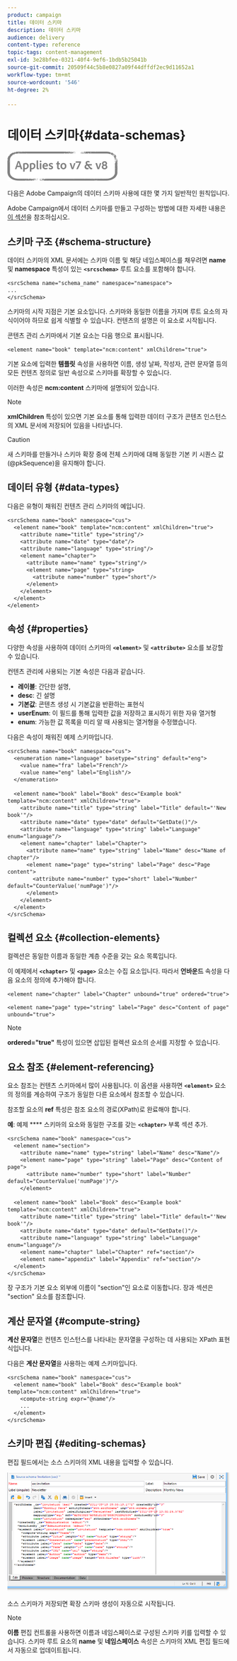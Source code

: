 ```yaml
---
product: campaign
title: 데이터 스키마
description: 데이터 스키마
audience: delivery
content-type: reference
topic-tags: content-management
exl-id: 3e28bfee-0321-40f4-9ef6-1bdb5b25041b
source-git-commit: 20509f44c5b8e0827a09f44dffdf2ec9d11652a1
workflow-type: tm+mt
source-wordcount: '546'
ht-degree: 2%

---
```


# 데이터 스키마{#data-schemas}

![](../../assets/common.svg)

다음은 Adobe Campaign의 데이터 스키마 사용에 대한 몇 가지 일반적인 원칙입니다.

Adobe Campaign에서 데이터 스키마를 만들고 구성하는 방법에 대한 자세한 내용은 [이 섹션](../../configuration/using/about-schema-edition.md)을 참조하십시오.

## 스키마 구조 {#schema-structure}

데이터 스키마의 XML 문서에는 스키마 이름 및 해당 네임스페이스를 채우려면 **name** 및 **namespace** 특성이 있는 **`<srcschema>`** 루트 요소를 포함해야 합니다.

```
<srcSchema name="schema_name" namespace="namespace">
...
</srcSchema>
```

스키마의 시작 지점은 기본 요소입니다. 스키마와 동일한 이름을 가지며 루트 요소의 자식이어야 하므로 쉽게 식별할 수 있습니다. 컨텐츠의 설명은 이 요소로 시작됩니다.

콘텐츠 관리 스키마에서 기본 요소는 다음 행으로 표시됩니다.

```
<element name="book" template="ncm:content" xmlChildren="true">
```

기본 요소에 입력한 **템플릿** 속성을 사용하면 이름, 생성 날짜, 작성자, 관련 문자열 등의 모든 컨텐츠 정의로 일반 속성으로 스키마를 확장할 수 있습니다.

이러한 속성은 **ncm:content** 스키마에 설명되어 있습니다.

>[!NOTE]
>
>**xmlChildren** 특성이 있으면 기본 요소를 통해 입력한 데이터 구조가 콘텐츠 인스턴스의 XML 문서에 저장되어 있음을 나타냅니다.

>[!CAUTION]
>
>새 스키마를 만들거나 스키마 확장 중에 전체 스키마에 대해 동일한 기본 키 시퀀스 값(@pkSequence)을 유지해야 합니다.

## 데이터 유형 {#data-types}

다음은 유형이 채워진 컨텐츠 관리 스키마의 예입니다.

```
<srcSchema name="book" namespace="cus">
  <element name="book" template="ncm:content" xmlChildren="true">
    <attribute name="title" type="string"/>
    <attribute name="date" type="date"/>
    <attribute name="language" type="string"/>
    <element name="chapter">
      <attribute name="name" type="string"/>
      <element name="page" type="string>
        <attribute name="number" type="short"/>
      </element>
    </element>
  </element>
</element>
```

## 속성 {#properties}

다양한 속성을 사용하여 데이터 스키마의 **`<element>`** 및 **`<attribute>`** 요소를 보강할 수 있습니다.

컨텐츠 관리에 사용되는 기본 속성은 다음과 같습니다.

* **레이블**: 간단한 설명,
* **desc**: 긴 설명
* **기본값**: 콘텐츠 생성 시 기본값을 반환하는 표현식
* **userEnum**: 이 필드를 통해 입력한 값을 저장하고 표시하기 위한 자유 열거형
* **enum**: 가능한 값 목록을 미리 알 때 사용되는 열거형을 수정했습니다.

다음은 속성이 채워진 예제 스키마입니다.

```
<srcSchema name="book" namespace="cus">
  <enumeration name="language" basetype="string" default="eng">    
    <value name="fra" label="French"/>    
    <value name="eng" label="English"/>   
  </enumeration>

  <element name="book" label="Book" desc="Example book" template="ncm:content" xmlChildren="true">
    <attribute name="title" type="string" label="Title" default="'New book'"/>
    <attribute name="date" type="date" default="GetDate()"/>
    <attribute name="language" type="string" label="Language" enum="language"/>
    <element name="chapter" label="Chapter">
      <attribute name="name" type="string" label="Name" desc="Name of chapter"/>
      <element name="page" type="string" label="Page" desc="Page content">
        <attribute name="number" type="short" label="Number" default="CounterValue('numPage')"/>
      </element>
    </element>
  </element>
</srcSchema>
```

## 컬렉션 요소 {#collection-elements}

컬렉션은 동일한 이름과 동일한 계층 수준을 갖는 요소 목록입니다.

이 예제에서 **`<chapter>`** 및 **`<page>`** 요소는 수집 요소입니다. 따라서 **언바운드** 속성을 다음 요소의 정의에 추가해야 합니다.

```
<element name="chapter" label="Chapter" unbound="true" ordered="true">
```

```
<element name="page" type="string" label="Page" desc="Content of page" unbound="true">
```

>[!NOTE]
>
>**ordered=&quot;true&quot;** 특성이 있으면 삽입된 컬렉션 요소의 순서를 지정할 수 있습니다.

## 요소 참조 {#element-referencing}

요소 참조는 컨텐츠 스키마에서 많이 사용됩니다. 이 옵션을 사용하면 **`<element>`** 요소의 정의를 계승하여 구조가 동일한 다른 요소에서 참조할 수 있습니다.

참조할 요소의 **ref** 특성은 참조 요소의 경로(XPath)로 완료해야 합니다.

**예**: 예제  **** 스키마의 요소와 동일한 구조를 갖는  **`<chapter>`** 부록 섹션 추가.

```
<srcSchema name="book" namespace="cus">
  <element name="section">
    <attribute name="name" type="string" label="Name" desc="Name"/>
    <element name="page" type="string" label="Page" desc="Content of page">
      <attribute name="number" type="short" label="Number" default="CounterValue('numPage')"/>
    </element>

  <element name="book" label="Book" desc="Example book" template="ncm:content" xmlChildren="true">
    <attribute name="title" type="string" label="Title" default="'New book'"/>
    <attribute name="date" type="date" default="GetDate()"/>
    <attribute name="language" type="string" label="Language" enum="language"/>
    <element name="chapter" label="Chapter" ref="section"/>
    <element name="appendix" label="Appendix" ref="section"/>
  </element>
</srcSchema>
```

장 구조가 기본 요소 외부에 이름이 &quot;section&quot;인 요소로 이동합니다. 장과 섹션은 &quot;section&quot; 요소를 참조합니다.

## 계산 문자열 {#compute-string}

**계산 문자열**&#x200B;은 컨텐츠 인스턴스를 나타내는 문자열을 구성하는 데 사용되는 XPath 표현식입니다.

다음은 **계산 문자열**&#x200B;을 사용하는 예제 스키마입니다.

```
<srcSchema name="book" namespace="cus">
  <element name="book" label="Book" desc="Example book" template="ncm:content" xmlChildren="true">
    <compute-string expr="@name"/>
    ...
  </element>
</srcSchema>
```

## 스키마 편집 {#editing-schemas}

편집 필드에서는 소스 스키마의 XML 내용을 입력할 수 있습니다.

![](assets/d_ncs_integration_schema_edition.png)

소스 스키마가 저장되면 확장 스키마 생성이 자동으로 시작됩니다.

>[!NOTE]
>
>**이름** 편집 컨트롤을 사용하면 이름과 네임스페이스로 구성된 스키마 키를 입력할 수 있습니다. 스키마 루트 요소의 **name** 및 **네임스페이스** 속성은 스키마의 XML 편집 필드에서 자동으로 업데이트됩니다.
